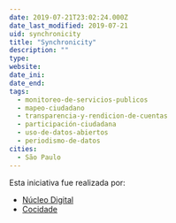 ```yaml
---
date: 2019-07-21T23:02:24.000Z
date_last_modified: 2019-07-21
uid: synchronicity
title: "Synchronicity"
description: ""
type: 
website: 
date_ini: 
date_end: 
tags:
  - monitoreo-de-servicios-publicos
  - mapeo-ciudadano
  - transparencia-y-rendicion-de-cuentas
  - participación-ciudadana
  - uso-de-datos-abiertos
  - periodismo-de-datos
cities: 
  - São Paulo
---
```


Esta iniciativa fue realizada por:

- [Núcleo Digital](/i/nucleo-digital.html)
- [Cocidade](/i/cocidade.html)
